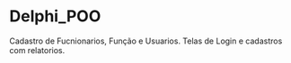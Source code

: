 # Delphi_POO

Cadastro de Fucnionarios, Função e Usuarios.
Telas de Login e cadastros com relatorios.
